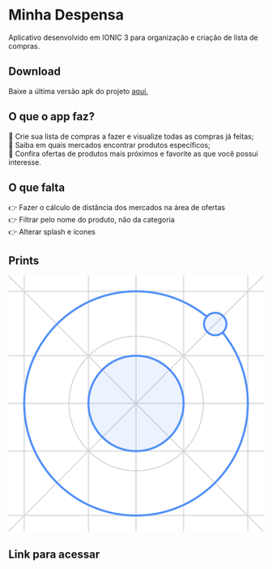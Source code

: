 # Minha Despensa 
Aplicativo desenvolvido em IONIC 3 para organização e criação de lista de compras.

## Download
Baixe a última versão apk do projeto [aqui.](https://github.com/ramou1/minha-despensa/blob/master/app-final.apk)

## O que o app faz?
<!-- :herb: <del>Criar modal de Nova Playlist</del> <br /> -->
:memo: Crie sua lista de compras a fazer e visualize todas as compras já feitas; <br />
:memo: Saiba em quais mercados encontrar produtos específicos; <br />
:memo: Confira ofertas de produtos mais próximos e favorite as que você possui interesse.

## O que falta
:point_right: Fazer o cálculo de distância dos mercados na área de ofertas <br />
:point_right: Filtrar pelo nome do produto, não da categoria <br />
:point_right: Alterar splash e ícones


## Prints 
![print](https://raw.githubusercontent.com/ramou1/minha-despensa/master/src/assets/imgs/logo.png)

## Link para acessar